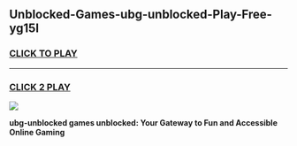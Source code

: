 
## Unblocked-Games-ubg-unblocked-Play-Free-yg15l
<h3>
<a href="https://premium76.site?title=ubg-unblocked&ref=18A1">CLICK TO PLAY</a></h3>
<hr>

<h3>
<a href="https://premium76.site?title=ubg-unblocked&ref=18A1">CLICK 2 PLAY</a>
  
</h3>

<a href="https://premium76.site?title=ubg-unblocked&ref=18A1"><img src="https://clearcache.store/games.png"></a>


**ubg-unblocked games unblocked: Your Gateway to Fun and Accessible Online Gaming**

